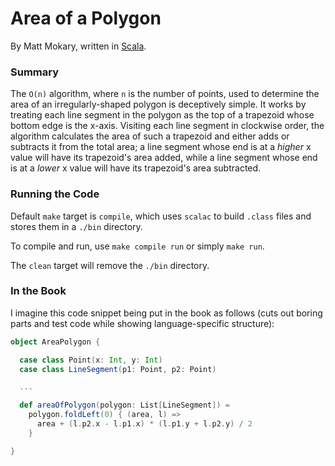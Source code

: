 # Area of a Polygon

By Matt Mokary, written in [Scala](http://www.scala-lang.org/).

### Summary
The `O(n)` algorithm, where `n` is the number of points, used to determine the
area of an irregularly-shaped polygon is deceptively simple. It works by
treating each line segment in the polygon as the top of a trapezoid whose
bottom edge is the x-axis. Visiting each line segment in clockwise order, the
algorithm calculates the area of such a trapezoid and either adds or subtracts
it from the total area; a line segment whose end is at a *higher* x value will
have its trapezoid's area added, while a line segment whose end is at a *lower*
x value will have its trapezoid's area subtracted.

### Running the Code
Default `make` target is `compile`, which uses `scalac` to build `.class` files
and stores them in a `./bin` directory.

To compile and run, use `make compile run` or simply `make run`.

The `clean` target will remove the `./bin` directory.

### In the Book
I imagine this code snippet being put in the book as follows (cuts out boring
parts and test code while showing language-specific structure):

```scala
object AreaPolygon {

  case class Point(x: Int, y: Int)
  case class LineSegment(p1: Point, p2: Point)

  ...

  def areaOfPolygon(polygon: List[LineSegment]) =
    polygon.foldLeft(0) { (area, l) =>
      area + (l.p2.x - l.p1.x) * (l.p1.y + l.p2.y) / 2
    }

}
```
